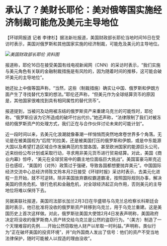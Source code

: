 # 承认了？美财长耶伦：美对俄等国实施经济制裁可能危及美元主导地位

【环球网报道 记者 李律杉】据法新社报道，美国财政部长耶伦当地时间16日在受访时表示，美国对俄罗斯和其他国家实施的经济制裁，可能危及美元的主导地位。

![](https://inews.gtimg.com/om_bt/O6Y8P3pcDWj7_SjPXsp1GmBuM92dnm-mDgZQS7MEAXeYcAA/1000)_美国财政部长耶伦 资料图_

报道称，耶伦16日在接受美国有线电视新闻网（CNN）的采访时表示，“我们实施与美元角色有关联的金融制裁措施是有风险的，因为随着时间的推移，这可能会破坏美元的主导地位”。

她还扯上中俄等国声称，“当然，这些（制裁措施）确实让中国、俄罗斯和伊朗方面产生了寻找替代方案的想法。”耶伦还声称，“但美元作为全球结算货币的原因是，其他国家很难找到具有相同属性的替代货币”。

报道提到，当被问及动用被冻结的俄罗斯资产来重建乌克兰的可能性时，耶伦称，“俄罗斯应该为它所造成的破坏付出代价。”她还声称，“法律限制了我们对被冻结的俄罗斯资产的处理方式，我们正在与合作伙伴讨论未来的可能计划”。

近一段时间以来，去美元化浪潮就像春潮一样悄悄而突然地席卷世界多个角落。无论是在被美国视为“后院”的拉美，还是被美国打压的俄罗斯和伊朗，或是中东能源大国以及希望打造区域合作发展典范的东盟各国，甚至欧洲国家的能源巨头公司，近来纷纷公布计划或采取行动，寻求用非美元货币进行贸易结算。对此，美国《商业内幕》惊呼，“美元在全球贸易中的霸主地位面临巨大挑战”。美国富豪马斯克近日也感叹，“美国的（对外）政策过于强硬，导致各国都想要抛弃美元”。中国国际经济交流中心总经济师陈文玲本月2日接受《环球时报》采访时表示，去美元化进程一旦开始，就不可逆转。除非美国放弃霸权霸道霸凌，按照国际规则办事，解决美国的债务危机、银行危机和金融危机，对全球经济起正向作用，否则美元的主导地位将难以保持下去。

另据美联社报道，美国司法部长加兰2月3日在华盛顿与乌克兰总检察长科斯廷会面时表示，他已批准将没收的俄罗斯资产转移到乌克兰，用于乌克兰重建。这是美国历史上首次这样做。对此，俄罗斯驻美国大使馆2月4日发表声明称，美国政府决定将没收的俄罗斯商人资产转交给乌克兰是公然的盗窃行为。“（美方）制造了一个天理难容的先例……开始公然窃取他人财产以牟取一时利益。”声明称，类似行为“正在破坏美国的投资环境”，并“向外国商人发出了信号：他们的资产不受当地法律保护，随时可能被人以捏造的理由没收”。

